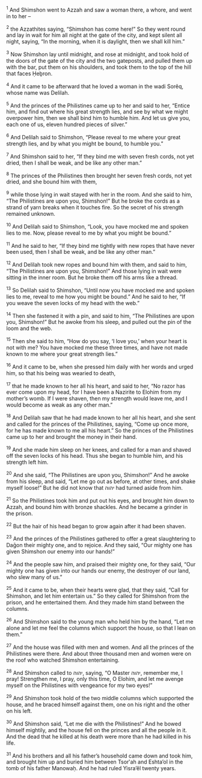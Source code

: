 <sup>1</sup> And Shimshon went to Azzah and saw a woman there, a whore, and went in to her –

<sup>2</sup> the Azzathites saying, “Shimshon has come here!” So they went round and lay in wait for him all night at the gate of the city, and kept silent all night, saying, “In the morning, when it is daylight, then we shall kill him.”

<sup>3</sup> Now Shimshon lay until midnight, and rose at midnight, and took hold of the doors of the gate of the city and the two gateposts, and pulled them up with the bar, put them on his shoulders, and took them to the top of the hill that faces Ḥeḇron.

<sup>4</sup> And it came to be afterward that he loved a woman in the wadi Sorĕq, whose name was Delilah.

<sup>5</sup> And the princes of the Philistines came up to her and said to her, “Entice him, and find out where his great strength lies, and see by what we might overpower him, then we shall bind him to humble him. And let us give you, each one of us, eleven hundred pieces of silver.”

<sup>6</sup> And Delilah said to Shimshon, “Please reveal to me where your great strength lies, and by what you might be bound, to humble you.”

<sup>7</sup> And Shimshon said to her, “If they bind me with seven fresh cords, not yet dried, then I shall be weak, and be like any other man.”

<sup>8</sup> The princes of the Philistines then brought her seven fresh cords, not yet dried, and she bound him with them,

<sup>9</sup> while those lying in wait stayed with her in the room. And she said to him, “The Philistines are upon you, Shimshon!” But he broke the cords as a strand of yarn breaks when it touches fire. So the secret of his strength remained unknown.

<sup>10</sup> And Delilah said to Shimshon, “Look, you have mocked me and spoken lies to me. Now, please reveal to me by what you might be bound.”

<sup>11</sup> And he said to her, “If they bind me tightly with new ropes that have never been used, then I shall be weak, and be like any other man.”

<sup>12</sup> And Delilah took new ropes and bound him with them, and said to him, “The Philistines are upon you, Shimshon!” And those lying in wait were sitting in the inner room. But he broke them off his arms like a thread.

<sup>13</sup> So Delilah said to Shimshon, “Until now you have mocked me and spoken lies to me, reveal to me how you might be bound.” And he said to her, “If you weave the seven locks of my head with the web.”

<sup>14</sup> Then she fastened it with a pin, and said to him, “The Philistines are upon you, Shimshon!” But he awoke from his sleep, and pulled out the pin of the loom and the web.

<sup>15</sup> Then she said to him, “How do you say, ‘I love you,’ when your heart is not with me? You have mocked me these three times, and have not made known to me where your great strength lies.”

<sup>16</sup> And it came to be, when she pressed him daily with her words and urged him, so that his being was wearied to death,

<sup>17</sup> that he made known to her all his heart, and said to her, “No razor has ever come upon my head, for I have been a Nazirite to Elohim from my mother’s womb. If I were shaven, then my strength would leave me, and I would become as weak as any other man.”

<sup>18</sup> And Delilah saw that he had made known to her all his heart, and she sent and called for the princes of the Philistines, saying, “Come up once more, for he has made known to me all his heart.” So the princes of the Philistines came up to her and brought the money in their hand.

<sup>19</sup> And she made him sleep on her knees, and called for a man and shaved off the seven locks of his head. Thus she began to humble him, and his strength left him.

<sup>20</sup> And she said, “The Philistines are upon you, Shimshon!” And he awoke from his sleep, and said, “Let me go out as before, at other times, and shake myself loose!” But he did not know that יהוה had turned aside from him.

<sup>21</sup> So the Philistines took him and put out his eyes, and brought him down to Azzah, and bound him with bronze shackles. And he became a grinder in the prison.

<sup>22</sup> But the hair of his head began to grow again after it had been shaven.

<sup>23</sup> And the princes of the Philistines gathered to offer a great slaughtering to Daḡon their mighty one, and to rejoice. And they said, “Our mighty one has given Shimshon our enemy into our hands!”

<sup>24</sup> And the people saw him, and praised their mighty one, for they said, “Our mighty one has given into our hands our enemy, the destroyer of our land, who slew many of us.”

<sup>25</sup> And it came to be, when their hearts were glad, that they said, “Call for Shimshon, and let him entertain us.” So they called for Shimshon from the prison, and he entertained them. And they made him stand between the columns.

<sup>26</sup> And Shimshon said to the young man who held him by the hand, “Let me alone and let me feel the columns which support the house, so that I lean on them.”

<sup>27</sup> And the house was filled with men and women. And all the princes of the Philistines were there. And about three thousand men and women were on the roof who watched Shimshon entertaining.

<sup>28</sup> And Shimshon called to יהוה, saying, “O Master יהוה, remember me, I pray! Strengthen me, I pray, only this time, O Elohim, and let me avenge myself on the Philistines with vengeance for my two eyes!”

<sup>29</sup> And Shimshon took hold of the two middle columns which supported the house, and he braced himself against them, one on his right and the other on his left.

<sup>30</sup> And Shimshon said, “Let me die with the Philistines!” And he bowed himself mightily, and the house fell on the princes and all the people in it. And the dead that he killed at his death were more than he had killed in his life.

<sup>31</sup> And his brothers and all his father’s household came down and took him, and brought him up and buried him between Tsor‛ah and Eshta’ol in the tomb of his father Manowaḥ. And he had ruled Yisra’ĕl twenty years.

